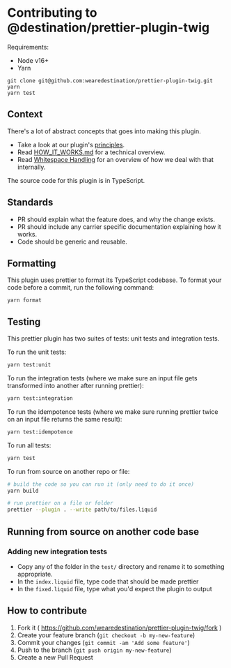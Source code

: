 # Contributing to @destination/prettier-plugin-twig

Requirements:

- Node v16+
- Yarn

```
git clone git@github.com:wearedestination/prettier-plugin-twig.git
yarn
yarn test
```

## Context

There's a lot of abstract concepts that goes into making this plugin.

- Take a look at our plugin's [principles](./docs/principles/index.md).
- Read [HOW_IT_WORKS.md](HOW_IT_WORKS.md) for a technical overview.
- Read [Whitespace Handling](./docs/whitespace-handling.md) for an overview of how we deal with that internally.

The source code for this plugin is in TypeScript.

## Standards

- PR should explain what the feature does, and why the change exists.
- PR should include any carrier specific documentation explaining how it works.
- Code should be generic and reusable.

## Formatting

This plugin uses prettier to format its TypeScript codebase. To format your code before a commit, run the following command:

```
yarn format
```

## Testing

This prettier plugin has two suites of tests: unit tests and integration tests.

To run the unit tests:

```bash
yarn test:unit
```

To run the integration tests (where we make sure an input file gets transformed into another after running prettier):

```bash
yarn test:integration
```

To run the idempotence tests (where we make sure running prettier twice on an input file returns the same result):
```bash
yarn test:idempotence
```

To run all tests:

```bash
yarn test
```

To run from source on another repo or file:

```bash
# build the code so you can run it (only need to do it once)
yarn build

# run prettier on a file or folder
prettier --plugin . --write path/to/files.liquid
```

## Running from source on another code base

### Adding new integration tests

- Copy any of the folder in the `test/` directory and rename it to something appropriate.
- In the `index.liquid` file, type code that should be made prettier
- In the `fixed.liquid` file, type what you'd expect the plugin to output

## How to contribute

1. Fork it ( https://github.com/wearedestination/prettier-plugin-twig/fork )
2. Create your feature branch (`git checkout -b my-new-feature`)
3. Commit your changes (`git commit -am 'Add some feature'`)
4. Push to the branch (`git push origin my-new-feature`)
5. Create a new Pull Request
